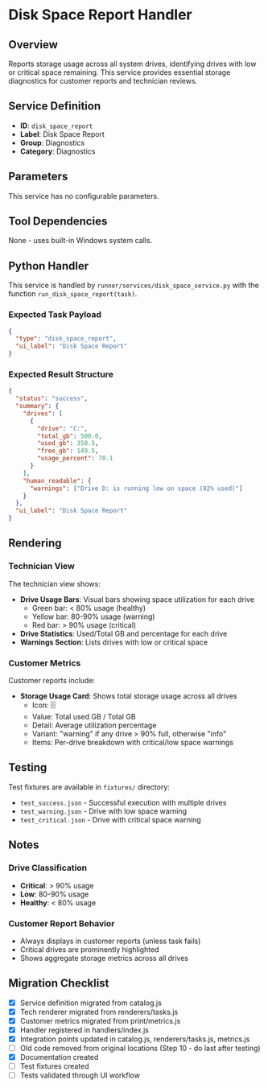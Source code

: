 # Disk Space Report Handler

## Overview

Reports storage usage across all system drives, identifying drives with low or critical space remaining. This service provides essential storage diagnostics for customer reports and technician reviews.

## Service Definition

- **ID**: `disk_space_report`
- **Label**: Disk Space Report
- **Group**: Diagnostics
- **Category**: Diagnostics

## Parameters

This service has no configurable parameters.

## Tool Dependencies

None - uses built-in Windows system calls.

## Python Handler

This service is handled by `runner/services/disk_space_service.py` with the function `run_disk_space_report(task)`.

### Expected Task Payload

```json
{
  "type": "disk_space_report",
  "ui_label": "Disk Space Report"
}
```

### Expected Result Structure

```json
{
  "status": "success",
  "summary": {
    "drives": [
      {
        "drive": "C:",
        "total_gb": 500.0,
        "used_gb": 350.5,
        "free_gb": 149.5,
        "usage_percent": 70.1
      }
    ],
    "human_readable": {
      "warnings": ["Drive D: is running low on space (92% used)"]
    }
  },
  "ui_label": "Disk Space Report"
}
```

## Rendering

### Technician View

The technician view shows:

- **Drive Usage Bars**: Visual bars showing space utilization for each drive
  - Green bar: < 80% usage (healthy)
  - Yellow bar: 80-90% usage (warning)
  - Red bar: > 90% usage (critical)
- **Drive Statistics**: Used/Total GB and percentage for each drive
- **Warnings Section**: Lists drives with low or critical space

### Customer Metrics

Customer reports include:

- **Storage Usage Card**: Shows total storage usage across all drives
  - Icon: 🗄️
  - Value: Total used GB / Total GB
  - Detail: Average utilization percentage
  - Variant: "warning" if any drive > 90% full, otherwise "info"
  - Items: Per-drive breakdown with critical/low space warnings

## Testing

Test fixtures are available in `fixtures/` directory:

- `test_success.json` - Successful execution with multiple drives
- `test_warning.json` - Drive with low space warning
- `test_critical.json` - Drive with critical space warning

## Notes

### Drive Classification

- **Critical**: > 90% usage
- **Low**: 80-90% usage
- **Healthy**: < 80% usage

### Customer Report Behavior

- Always displays in customer reports (unless task fails)
- Critical drives are prominently highlighted
- Shows aggregate storage metrics across all drives

## Migration Checklist

- [x] Service definition migrated from catalog.js
- [x] Tech renderer migrated from renderers/tasks.js
- [x] Customer metrics migrated from print/metrics.js
- [x] Handler registered in handlers/index.js
- [x] Integration points updated in catalog.js, renderers/tasks.js, metrics.js
- [ ] Old code removed from original locations (Step 10 - do last after testing)
- [x] Documentation created
- [ ] Test fixtures created
- [ ] Tests validated through UI workflow
